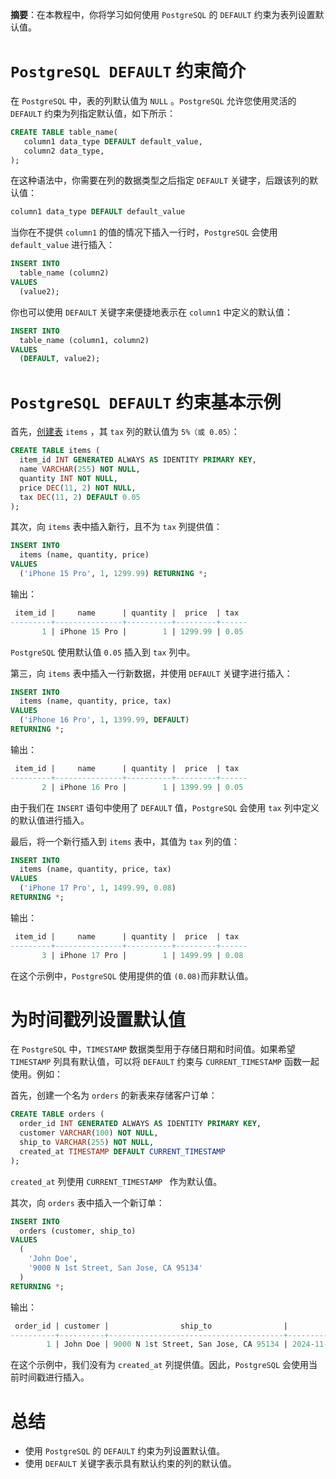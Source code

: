 **摘要**：在本教程中，你将学习如何使用 `PostgreSQL` 的 `DEFAULT` 约束为表列设置默认值。

# `PostgreSQL DEFAULT` 约束简介

在 `PostgreSQL` 中，表的列默认值为 `NULL` 。`PostgreSQL` 允许您使用灵活的 `DEFAULT` 约束为列指定默认值，如下所示：

```sql
CREATE TABLE table_name(
   column1 data_type DEFAULT default_value,
   column2 data_type,
);
```

在这种语法中，你需要在列的数据类型之后指定 `DEFAULT` 关键字，后跟该列的默认值：

```sql
column1 data_type DEFAULT default_value
```

当你在不提供 `column1` 的值的情况下插入一行时，`PostgreSQL` 会使用`default_value` 进行插入：

```sql
INSERT INTO
  table_name (column2)
VALUES
  (value2);
```

你也可以使用 `DEFAULT` 关键字来便捷地表示在 `column1` 中定义的默认值：

```sql
INSERT INTO
  table_name (column1, column2)
VALUES
  (DEFAULT, value2);
```

# `PostgreSQL DEFAULT` 约束基本示例

首先，[创建表](../第1节-PostgreSQL入门/创建新表.md) `items` ，其 `tax`  列的默认值为 `5%（或 0.05）`：

```sql
CREATE TABLE items (
  item_id INT GENERATED ALWAYS AS IDENTITY PRIMARY KEY,
  name VARCHAR(255) NOT NULL,
  quantity INT NOT NULL,
  price DEC(11, 2) NOT NULL,
  tax DEC(11, 2) DEFAULT 0.05
);
```

其次，向 `items` 表中插入新行，且不为 `tax` 列提供值：

```sql
INSERT INTO
  items (name, quantity, price)
VALUES
  ('iPhone 15 Pro', 1, 1299.99) RETURNING *;
```

输出：

```sql
 item_id |     name      | quantity |  price  | tax
---------+---------------+----------+---------+------
       1 | iPhone 15 Pro |        1 | 1299.99 | 0.05
```

`PostgreSQL` 使用默认值 `0.05` 插入到 `tax` 列中。

第三，向 `items` 表中插入一行新数据，并使用 `DEFAULT` 关键字进行插入：

```sql
INSERT INTO
  items (name, quantity, price, tax)
VALUES
  ('iPhone 16 Pro', 1, 1399.99, DEFAULT) 
RETURNING *;
```

输出：

```sql
 item_id |     name      | quantity |  price  | tax
---------+---------------+----------+---------+------
       2 | iPhone 16 Pro |        1 | 1399.99 | 0.05
```


由于我们在 `INSERT` 语句中使用了 `DEFAULT` 值，`PostgreSQL` 会使用 `tax` 列中定义的默认值进行插入。

最后，将一个新行插入到 `items` 表中，其值为 `tax` 列的值：

```sql
INSERT INTO
  items (name, quantity, price, tax)
VALUES
  ('iPhone 17 Pro', 1, 1499.99, 0.08) 
RETURNING *;
```

输出：

```sql
 item_id |     name      | quantity |  price  | tax
---------+---------------+----------+---------+------
       3 | iPhone 17 Pro |        1 | 1499.99 | 0.08
```

在这个示例中，`PostgreSQL` 使用提供的值 `(0.08)`而非默认值。

# 为时间戳列设置默认值

在 `PostgreSQL` 中，`TIMESTAMP` 数据类型用于存储日期和时间值。如果希望 ` TIMESTAMP` 列具有默认值，可以将 `DEFAULT` 约束与 `CURRENT_TIMESTAMP` 函数一起使用。例如：

首先，创建一个名为 `orders` 的新表来存储客户订单：

```sql
CREATE TABLE orders (
  order_id INT GENERATED ALWAYS AS IDENTITY PRIMARY KEY,
  customer VARCHAR(100) NOT NULL,
  ship_to VARCHAR(255) NOT NULL,
  created_at TIMESTAMP DEFAULT CURRENT_TIMESTAMP
);
```

`created_at` 列使用 `CURRENT_TIMESTAMP ` 作为默认值。

其次，向 `orders` 表中插入一个新订单：

```sql
INSERT INTO
  orders (customer, ship_to)
VALUES
  (
    'John Doe',
    '9000 N 1st Street, San Jose, CA 95134'
  ) 
RETURNING *;
```

输出：

```sql
 order_id | customer |                ship_to                |         created_at
----------+----------+---------------------------------------+----------------------------
        1 | John Doe | 9000 N 1st Street, San Jose, CA 95134 | 2024-11-22 12:22:22.724668
```

在这个示例中，我们没有为 `created_at` 列提供值。因此，`PostgreSQL` 会使用当前时间戳进行插入。

# 总结

- 使用 `PostgreSQL` 的 `DEFAULT` 约束为列设置默认值。
- 使用 `DEFAULT` 关键字表示具有默认约束的列的默认值。


